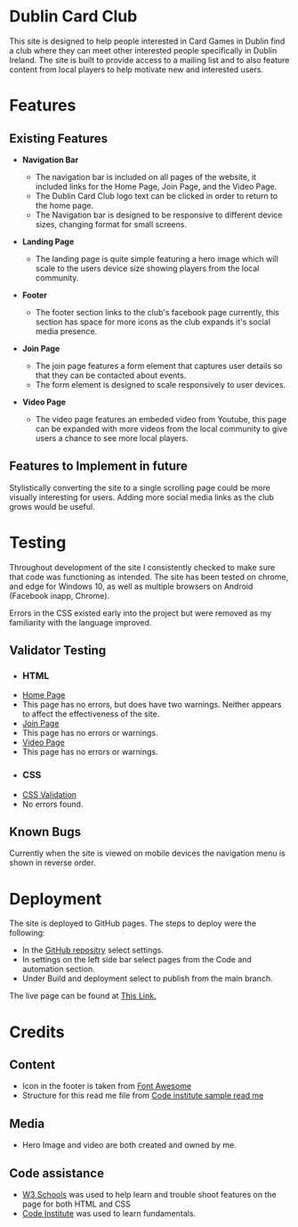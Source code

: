 # Dublin Card Club

This site is designed to help people interested in Card Games in Dublin find a club where they can meet other interested people specifically in Dublin Ireland.
The site is built to provide access to a mailing list and to also feature content from local players to help motivate new and interested users.

# Features

## Existing Features

 - __Navigation Bar__
    - The navigation bar is included on all pages of the website, it included links for the Home Page, Join Page, and the Video Page.
    - The Dublin Card Club logo text can be clicked in order to return to the home page.
    - The Navigation bar is designed to be responsive to different device sizes, changing format for small screens.

- __Landing Page__
    - The landing page is quite simple featuring a hero image which will scale to the users device size showing players from the local community.
 
- __Footer__
    - The footer section links to the club's facebook page currently, this section has space for more icons as the club expands it's social media presence.
      
- __Join Page__
    - The join page features a form element that captures user details so that they can be contacted about events.
    - The form element is designed to scale responsively to user devices.
 
- __Video Page__
    - The video page features an embeded video from Youtube, this page can be expanded with more videos from the local community to give users a chance to see more local players.
 
## Features to Implement in future

  Stylistically converting the site to a single scrolling page could be more visually interesting for users.
  Adding more social media links as the club grows would be useful.

# Testing

Throughout development of the site I consistently checked to make sure that code was functioning as intended.
The site has been tested on chrome, and edge for Windows 10, as well as multiple browsers on Android (Facebook inapp, Chrome).

Errors in the CSS existed early into the project but were removed as my familiarity with the language improved.

## Validator Testing
 - ### HTML
  - [Home Page](https://validator.w3.org/nu/?doc=https%3A%2F%2Firishdante.github.io%2FP1-card-club-site)
   - This page has no errors, but does have two warnings. Neither appears to affect the effectiveness of the site.
  - [Join Page](https://validator.w3.org/nu/?doc=https%3A%2F%2Firishdante.github.io%2FP1-card-club-site%2Fjoin.html)
   - This page has no errors or warnings.
  - [Video Page](https://validator.w3.org/nu/?doc=https%3A%2F%2Firishdante.github.io%2FP1-card-club-site%2Fvideo.html)
   - This page has no errors or warnings.
- ### CSS
 - [CSS Validation](https://jigsaw.w3.org/css-validator/validator?uri=https%3A%2F%2Firishdante.github.io%2FP1-card-club-site%2F&profile=css3svg&usermedium=all&warning=1&vextwarning=&lang=en)
 - No errors found. 

## Known Bugs
Currently when the site is viewed on mobile devices the navigation menu is shown in reverse order.

# Deployment

The site is deployed to GitHub pages. The steps to deploy were the following:
 - In the [GitHub repositry](https://github.com/IrishDante/P1-card-club-site/tree/main) select settings.
 - In settings on the left side bar select pages from the Code and automation section.
 - Under Build and deployment select to publish from the main branch.

The live page can be found at [This Link.](https://irishdante.github.io/P1-card-club-site/)

# Credits

## Content
 - Icon in the footer is taken from [Font Awesome](https://fontawesome.com/)
 - Structure for this read me file from [Code institute sample read me](https://github.com/Code-Institute-Solutions/readme-template#readme)

## Media
 - Hero Image and video are both created and owned by me.

## Code assistance
 - [W3 Schools](https://www.w3schools.com/) was used to help learn and trouble shoot features on the page for both HTML and CSS
 - [Code Institute](https://learn.codeinstitute.net/dashboard) was used to learn fundamentals.
